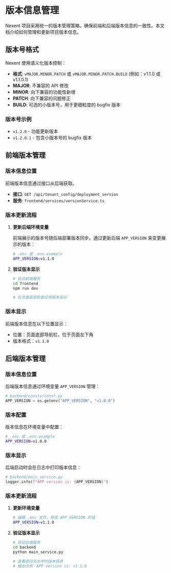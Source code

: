 # 版本信息管理

Nexent 项目采用统一的版本管理策略，确保前端和后端版本信息的一致性。本文档介绍如何管理和更新项目版本信息。

## 版本号格式

Nexent 使用语义化版本控制：

- **格式**: `vMAJOR.MINOR.PATCH` 或 `vMAJOR.MINOR.PATCH.BUILD` (例如：v1.1.0 或 v1.1.0.1)
- **MAJOR**: 不兼容的 API 修改
- **MINOR**: 向下兼容的功能性新增
- **PATCH**: 向下兼容的问题修正
- **BUILD**: 可选的小版本号，用于更细粒度的 bugfix 版本

### 版本号示例

- `v1.2.0` - 功能更新版本
- `v1.2.0.1` - 包含小版本号的 bugfix 版本

## 前端版本管理

### 版本信息位置

前端版本信息通过接口从后端获取。

- **接口**: `GET /api/tenant_config/deployment_version`
- **服务**: `frontend/services/versionService.ts`

### 版本更新流程

1. **更新后端环境变量**

   前端展示的版本号随后端部署版本同步。通过更新后端 `APP_VERSION` 来变更展示的版本：

   ```bash
   # .env 或 .env.example
   APP_VERSION=v1.1.0
   ```

2. **验证版本显示**

   ```bash
   # 启动前端服务
   cd frontend
   npm run dev

   # 在页面底部检查应用版本显示
   ```

### 版本显示

前端版本信息在以下位置显示：

- 位置：页面底部导航栏，位于页面左下角
- 版本格式：`v1.1.0`

## 后端版本管理

### 版本信息位置

后端版本信息通过环境变量 `APP_VERSION` 管理：

```python
# backend/consts/const.py
APP_VERSION = os.getenv("APP_VERSION", "v1.0.0")
```

### 版本配置

版本信息在环境变量中配置：

```bash
# .env 或 .env.example
APP_VERSION=v1.0.0
```

### 版本显示

后端启动时会在日志中打印版本信息：

```python
# backend/main_service.py
logger.info(f"APP version is: {APP_VERSION}")
```

### 版本更新流程

1. **更新环境变量**

   ```bash
   # 编辑 .env 文件，修改 APP_VERSION 的值
   APP_VERSION=v1.1.0
   ```

2. **验证版本显示**

   ```bash
   # 启动后端服务
   cd backend
   python main_service.py

   # 查看启动日志中的版本信息
   # 输出示例：APP version is: v1.1.0
   ```
